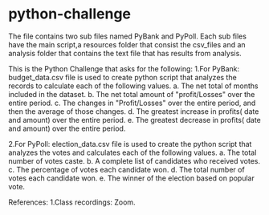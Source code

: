 # python-challenge

The file contains two sub files named PyBank and PyPoll. Each sub files have the main script,a resources folder that consist the csv_files and an analysis folder that contains the text file that has results from analysis.

This is the Python Challenge that asks for the following:
1.For PyBank:  budget_data.csv file is used to create python script that analyzes the records to calculate each of the following values.
a. The net total of months included in the dataset.
b. The net total amount of "profit/Losses" over the entire period.
c. The changes in "Profit/Losses" over the entire period, and then the average of those changes.
d. The greatest increase in profits( date and amount) over the entire period.
e. The greatest decrease in profits( date and amount) over the entire period.

2.For PyPoll: election_data.csv file is used to create the python script that analyzes the votes and calculates each of the following values.
a. The total number of votes caste.
b. A complete list of candidates who received votes.
c. The percentage of votes each candidate won.
d. The total number of votes each candidate won.
e. The winner of the election based on popular vote.

References:
1.Class recordings: Zoom.
